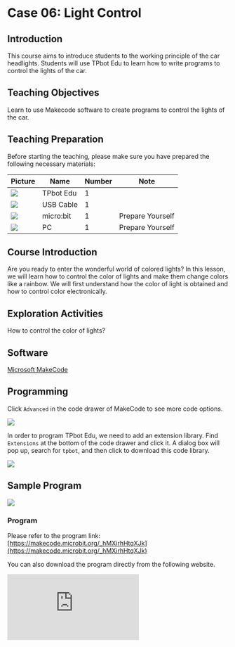 ﻿---
sidebar_position: 6
sidebar_label: Light Control
---

# Case 06: Light Control

## Introduction

This course aims to introduce students to the working principle of the car headlights. Students will use TPbot Edu to learn how to write programs to control the lights of the car.

## Teaching Objectives

Learn to use Makecode software to create programs to control the lights of the car.

## Teaching Preparation

Before starting the teaching, please make sure you have prepared the following necessary materials:

| Picture | Name | Number | Note |
|---|---|---|---|
| ![](https://wiki-media-ef.oss-cn-hongkong.aliyuncs.com/docs/microbit/microbit-smart-car/microbit-tpbot-edu/TPBot_tianpeng_edu.png)| TPbot Edu | 1 |   |
| ![](https://wiki-media-ef.oss-cn-hongkong.aliyuncs.com/docs/microbit/interesting-case/cutebot-fun-football-game-kit/cases-libraries/images/USB-data-cable.png) | USB Cable | 1 |   |
| ![](https://wiki-media-ef.oss-cn-hongkong.aliyuncs.com/docs/microbit/interesting-case/cutebot-fun-football-game-kit/cases-libraries/images/microbit.png) | micro:bit | 1 | Prepare Yourself |
| ![](https://wiki-media-ef.oss-cn-hongkong.aliyuncs.com/docs/microbit/interesting-case/cutebot-fun-football-game-kit/cases-libraries/images/pc.png) | PC | 1 | Prepare Yourself |

## Course Introduction

Are you ready to enter the wonderful world of colored lights? In this lesson, we will learn how to control the color of lights and make them change colors like a rainbow. We will first understand how the color of light is obtained and how to control color electronically.

## Exploration Activities

How to control the color of lights?

## Software

[Microsoft MakeCode](https://makecode.microbit.org/#)

## Programming

Click `Advanced` in the code drawer of MakeCode to see more code options.

![](https://wiki-media-ef.oss-cn-hongkong.aliyuncs.com/docs/microbit/interesting-case/classroom-science-pack/images/classroom-science-pack-add-extensions-02.png)

In order to program TPbot Edu, we need to add an extension library. Find `Extensions` at the bottom of the code drawer and click it. A dialog box will pop up, search for `tpbot`, and then click to download this code library.

![](https://wiki-media-ef.oss-cn-hongkong.aliyuncs.com/docs/microbit/microbit-smart-car/microbit-tpbot/images/TPBot_tianpeng_case_01_03.png)


## Sample Program

![](https://wiki-media-ef.oss-cn-hongkong.aliyuncs.com/docs/microbit/microbit-smart-car/microbit-tpbot-edu/TPBot_tianpeng_edu_case_06_07.png)

### Program

Please refer to the program link: [https://makecode.microbit.org/_hMXirhHtqXJk](https://makecode.microbit.org/_hMXirhHtqXJk)

You can also download the program directly from the following website.

<div
    style={{
        position: 'relative',
        paddingBottom: '60%',
        overflow: 'hidden',
    }}
>
    <iframe
        src="https://makecode.microbit.org/_hMXirhHtqXJk"
        frameborder="0"
        sandbox="allow-popups allow-forms allow-scripts allow-same-origin"
        style={{
            position: 'absolute',
            width: '100%',
            height: '100%',
        }}
    />
</div>


## Conclusion

When powered on, the car moves forward, and the headlights alternate between red and blue lights.

## Extended Knowledge

**Primary colors of light and additive color principle**

Primary colors of light and additive color principle are fundamental concepts in color science that explain how light is used to create various colors. Here is a brief introduction to these concepts:

**Primary colors of light**
The three primary colors of light are red, green, and blue (RGB). These three colors of light can be mixed in different proportions to produce all other colors. In the mixing of light, all the light is added up, so this principle is called the additive color principle.

**Additive color principle**
The additive color principle refers to the process of creating new colors by adding different colors of light. When you mix two or more primary colors of light, they add together to produce a brighter color. Here are some key points about the additive color principle:

**Primary color mixing**:

Red + Green = Yellow
Green + Blue = Cyan
Blue + Red = Magenta

**Full color light**:

When red, green, and blue light are all mixed at their highest intensity, they produce white light.

**Complementary colors**:

Each color has a complementary color, and when complementary colors are mixed in the proper proportions, they produce white light. Complementary colors include:
Red and Cyan
Green and Magenta
Blue and Yellow

**Color saturation and brightness**:

By adjusting the intensity of each primary color light, colors of varying brightness and saturation can be produced. Increasing the intensity makes the color brighter, and decreasing the intensity makes the color darker or closer to black.

**Color space**:

The RGB color model is widely used in electronic display devices such as televisions, computers, and mobile phone screens, which display millions of colors by adjusting the intensity of the three RGB primary colors.

Understanding the three primary colors of light and the additive color principle is essential for any work involving light and color, whether in art, design, photography, or video production. Through these principles, we can create rich and colorful visual experiences.
